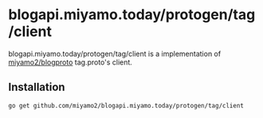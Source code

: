 # blogapi.miyamo.today/protogen/tag/client

blogapi.miyamo.today/protogen/tag/client is a implementation of [miyamo2/blogproto](https://github.com/miyamo2/blogproto) tag.proto's client.

## Installation

```sh
go get github.com/miyamo2/blogapi.miyamo.today/protogen/tag/client
```
